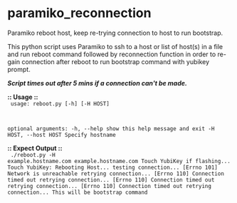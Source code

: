 # paramiko_reconnection
Paramiko reboot host, keep re-trying connection to host to run bootstrap.

This python script uses Paramiko to ssh to a host or list of host(s) in a file and run reboot command followed by reconnection function in order to re-gain connection after reboot to run bootstrap command with yubikey prompt.

<b><i>Script times out after 5 mins if a connection can't be made.</i></b>

<b>:: Usage ::</b><br>
<code>
usage: reboot.py [-h] [-H HOST]

optional arguments:
  -h, --help            show this help message and exit
  -H HOST, --host HOST  Specify hostname
</code>


<b>:: Expect Output ::</b><br>
<code>
 ./reboot.py -H example.hostname.com
example.hostname.com
Touch YubiKey if flashing...
Touch YubiKey:
Rebooting Host...
testing connection...
[Errno 101] Network is unreachable
retrying connection...
[Errno 110] Connection timed out
retrying connection...
[Errno 110] Connection timed out
retrying connection...
[Errno 110] Connection timed out
retrying connection...
This will be bootstrap command
</code>

